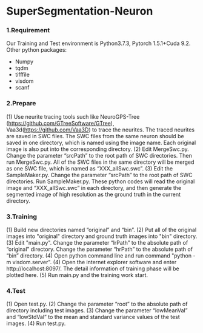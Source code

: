 # SuperSegmentation-Neuron

### 1.Requirement
Our Training and Test environment is Python3.7.3, Pytorch 1.5.1+Cuda 9.2. 
Other python packages:
- Numpy
- tqdm
- tifffile
- visdom
- scanf

### 2.Prepare
(1) Use neurite tracing tools such like NeuroGPS-Tree (https://github.com/GTreeSoftware/GTree), Vaa3d(https://github.com/Vaa3D) to trace the neurites. The traced neurites are saved in SWC files. The SWC files from the same neuron should be saved in one directory, which is named using the image name. Each original image is also put into the corresponding directory.
(2) Edit MergeSwc.py. Change the parameter “srcPath” to the root path of SWC directories. Then run MergeSwc.py. All of the SWC files in the same directory will be merged as one SWC file, which is named as “XXX_allSwc.swc”.
(3) Edit the SampleMaker.py. Change the parameter “srcPath” to the root path of SWC directories. Run SampleMaker.py. These python codes will read the original image and  “XXX_allSwc.swc” in each directory, and then generate the segmented image of high resolution as the ground truth in the current directory.


### 3.Training
(1) Build new directories named “original” and “bin”. 
(2) Put all of the original images into "original" directory and ground truth images into "bin" directory.
(3) Edit "main.py". Change the parameter “lrPath” to the absolute path of “original” directory. Change the parameter “hrPath” to the absolute path of “bin” directory.
(4) Open python command line and run command "python -m visdom.server".
(4) Open the internet explorer software and enter http://localhost:8097/. The detail information of training phase will be plotted here.
(5) Run main.py and the training work start. 

### 4.Test
(1) Open test.py. 
(2) Change the parameter “root” to the absolute path of directory including test images.
(3) Change the parameter “lowMeanVal” and “lowStdVal” to the mean and standard variance values of the test images. 
(4) Run test.py. 

